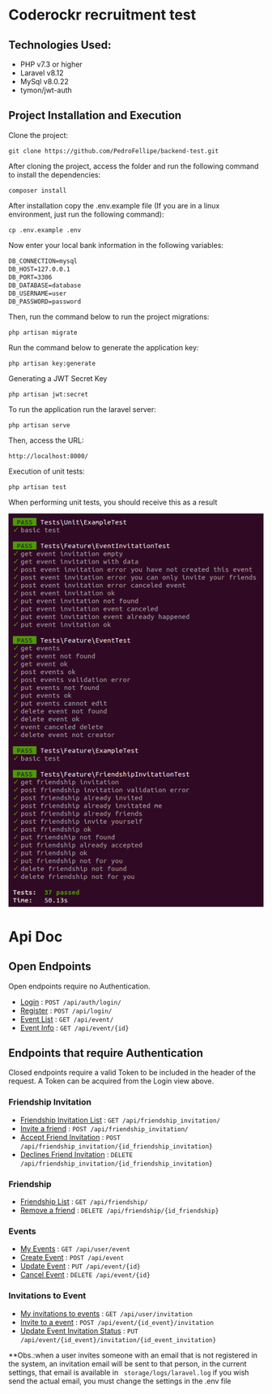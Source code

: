 Coderockr recruitment test
=======================

Technologies Used:
-----------------------

 * PHP v7.3 or higher
 * Laravel v8.12
 * MySql v8.0.22
 * tymon/jwt-auth

Project Installation and Execution
------------
Clone the project:

    git clone https://github.com/PedroFellipe/backend-test.git

After cloning the project, access the folder and run the following command to install the dependencies:

    composer install
    
After installation copy the .env.example file (If you are in a linux environment, just run the following command):

    cp .env.example .env

Now enter your local bank information in the following variables:

    DB_CONNECTION=mysql
    DB_HOST=127.0.0.1
    DB_PORT=3306
    DB_DATABASE=database
    DB_USERNAME=user
    DB_PASSWORD=password

Then, run the command below to run the project migrations:

    php artisan migrate
    
Run the command below to generate the application key:

    php artisan key:generate

Generating a JWT Secret Key

    php artisan jwt:secret 

To run the application run the laravel server:

    php artisan serve
    
Then, access the URL:

    http://localhost:8000/

      
Execution of unit tests:

    php artisan test

When performing unit tests, you should receive this as a result
    
  ![Alt text](unit_tests.png?raw=true "Title")

    
# Api Doc

## Open Endpoints

Open endpoints require no Authentication.

* [Login](api_docs/login.md) : `POST /api/auth/login/`
* [Register](api_docs/register.md) : `POST /api/login/`
* [Event List](api_docs/get_events.md) : `GET /api/event/`
* [Event Info](api_docs/get_event.md) : `GET /api/event/{id}`

## Endpoints that require Authentication

Closed endpoints require a valid Token to be included in the header of the
request. A Token can be acquired from the Login view above.

### Friendship Invitation

* [Friendship Invitation List](api_docs/get_event_invitation.md) : `GET /api/friendship_invitation/`
* [Invite a friend](api_docs/post_event_invitation.md) : `POST /api/friendship_invitation/`
* [Accept Friend Invitation](api_docs/put_event_invitation.md) : `POST /api/friendship_invitation/{id_friendship_invitation}`
* [Declines Friend Invitation](api_docs/delete_friendship_invitation.md) : `DELETE /api/friendship_invitation/{id_friendship_invitation}`

### Friendship
* [Friendship List](api_docs/get_friendship.md) : `GET /api/friendship/`
* [Remove a friend](api_docs/delete_friendship_invitation.md) : `DELETE /api/friendship/{id_friendship}`

### Events
* [My Events](api_docs/get_user_events.md) : `GET /api/user/event`
* [Create Event](api_docs/post_event.md) : `POST /api/event`
* [Update Event](api_docs/put_event.md) : `PUT /api/event/{id}`
* [Cancel Event](api_docs/delete_event.md) : `DELETE /api/event/{id}`

### Invitations to Event
* [My invitations to events](api_docs/get_event_invitation.md) : `GET /api/user/invitation`
* [Invite to a event](api_docs/post_event_invitation.md) : `POST /api/event/{id_event}/invitation`
* [Update Event Invitation Status](api_docs/put_event.md) : `PUT /api/event/{id_event}/invitation/{id_event_invitation}`

**Obs.:when a user invites someone with an email that is not registered in the system, an invitation email will be sent to that person, in the current settings, that email is available in `` storage/logs/laravel.log`` if you wish send the actual email, you must change the settings in the .env file
